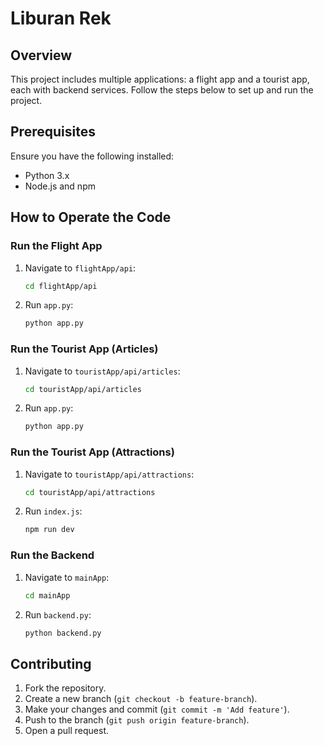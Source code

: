 # Liburan Rek

## Overview

This project includes multiple applications: a flight app and a tourist app, each with backend services. Follow the steps below to set up and run the project.

## Prerequisites

Ensure you have the following installed:
- Python 3.x
- Node.js and npm

## How to Operate the Code

### Run the Flight App

1. Navigate to `flightApp/api`:
   ```sh
   cd flightApp/api
   ```
2. Run `app.py`:
   ```sh
   python app.py
   ```

### Run the Tourist App (Articles)

1. Navigate to `touristApp/api/articles`:
   ```sh
   cd touristApp/api/articles
   ```
2. Run `app.py`:
   ```sh
   python app.py
   ```

### Run the Tourist App (Attractions)

1. Navigate to `touristApp/api/attractions`:
   ```sh
   cd touristApp/api/attractions
   ```
2. Run `index.js`:
   ```sh
   npm run dev
   ```

### Run the Backend

1. Navigate to `mainApp`:
   ```sh
   cd mainApp
   ```
2. Run `backend.py`:
   ```sh
   python backend.py
   ```

## Contributing

1. Fork the repository.
2. Create a new branch (`git checkout -b feature-branch`).
3. Make your changes and commit (`git commit -m 'Add feature'`).
4. Push to the branch (`git push origin feature-branch`).
5. Open a pull request.
